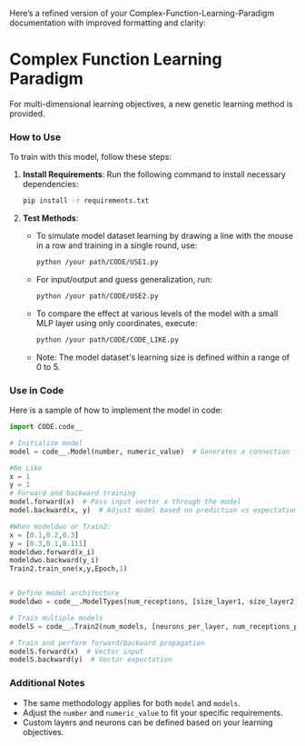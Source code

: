 Here’s a refined version of your Complex-Function-Learning-Paradigm documentation with improved formatting and clarity:

# Complex Function Learning Paradigm

For multi-dimensional learning objectives, a new genetic learning method is provided.

### How to Use

To train with this model, follow these steps:

1. **Install Requirements**:
   Run the following command to install necessary dependencies:
   ```bash
   pip install -r requirements.txt
   ```

2. **Test Methods**:
   - To simulate model dataset learning by drawing a line with the mouse in a row and training in a single round, use:
     ```bash
     python /your path/CODE/USE1.py
     ```
   - For input/output and guess generalization, run:
     ```bash
     python /your path/CODE/USE2.py
     ```
   - To compare the effect at various levels of the model with a small MLP layer using only coordinates, execute:
     ```bash
     python /your path/CODE/CODE_LIKE.py
     ```
   - Note: The model dataset's learning size is defined within a range of 0 to 5.

### Use in Code

Here is a sample of how to implement the model in code:

```python
import CODE.code__

# Initialize model
model = code__.Model(number, numeric_value)  # Generates a connection for a single dimension

#Be Like
x = 1
y = 1
# Forward and backward training
model.forward(x)  # Pass input vector x through the model
model.backward(x, y)  # Adjust model based on prediction vs expectation

#When modeldwo or Train2:
x = [0.1,0.2,0.3]
y = [0.3,0.1,0.111]
modeldwo.forward(x_i)
modeldwo.backward(y_i)
Train2.train_one(x,y,Epoch,1)


# Define model architecture
modeldwo = code__.ModelTypes(num_receptions, [size_layer1, size_layer2, ..., size_last_layer])

# Train multiple models
modelS = code__.Train2(num_models, [neurons_per_layer, num_receptions_per_model])

# Train and perform forward/backward propagation
modelS.forward(x)  # Vector input
modelS.backward(y)  # Vector expectation
```

### Additional Notes

- The same methodology applies for both `model` and `models`.
- Adjust the `number` and `numeric_value` to fit your specific requirements.
- Custom layers and neurons can be defined based on your learning objectives.
